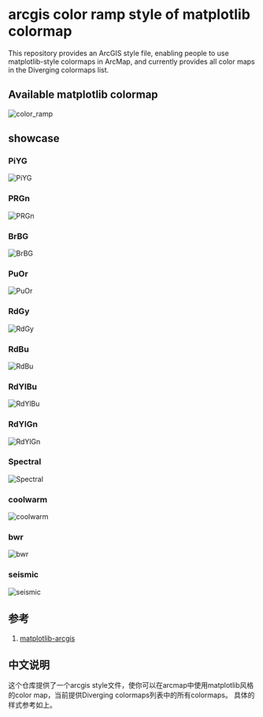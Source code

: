 # arcgis color ramp style of matplotlib colormap



This repository provides an ArcGIS style file, enabling people to use matplotlib-style colormaps in ArcMap, and currently provides all color maps in the Diverging colormaps list. 

## Available matplotlib colormap
![color_ramp](https://github.com/zhuang-hao-ming/arcgis-matplotlib-colormap-style/blob/master/images/color_ramp.png)
## showcase

### PiYG
![PiYG](https://github.com/zhuang-hao-ming/arcgis-matplotlib-colormap-style/blob/master/images/piyg.png)
### PRGn
![PRGn](https://github.com/zhuang-hao-ming/arcgis-matplotlib-colormap-style/blob/master/images/prgn.png)
### BrBG
![BrBG](https://github.com/zhuang-hao-ming/arcgis-matplotlib-colormap-style/blob/master/images/brbg.png)
### PuOr
![PuOr](https://github.com/zhuang-hao-ming/arcgis-matplotlib-colormap-style/blob/master/images/puor.png)
### RdGy
![RdGy](https://github.com/zhuang-hao-ming/arcgis-matplotlib-colormap-style/blob/master/images/rdgy.png)
### RdBu
![RdBu](https://github.com/zhuang-hao-ming/arcgis-matplotlib-colormap-style/blob/master/images/rdbu.png)
### RdYlBu
![RdYlBu](https://github.com/zhuang-hao-ming/arcgis-matplotlib-colormap-style/blob/master/images/rdyibu.png)
### RdYlGn
![RdYlGn](https://github.com/zhuang-hao-ming/arcgis-matplotlib-colormap-style/blob/master/images/rdyign.png)
### Spectral
![Spectral](https://github.com/zhuang-hao-ming/arcgis-matplotlib-colormap-style/blob/master/images/spectral.png)
### coolwarm
![coolwarm](https://github.com/zhuang-hao-ming/arcgis-matplotlib-colormap-style/blob/master/images/cool_warm.png)
### bwr
![bwr](https://github.com/zhuang-hao-ming/arcgis-matplotlib-colormap-style/blob/master/images/bwr.png)
### seismic
![seismic](https://github.com/zhuang-hao-ming/arcgis-matplotlib-colormap-style/blob/master/images/seismic.png)









## 参考

1. [matplotlib-arcgis](https://github.com/flott/matplotlib-arcgis)




## 中文说明


这个仓库提供了一个arcgis style文件，使你可以在arcmap中使用matplotlib风格的color map，当前提供Diverging colormaps列表中的所有colormaps。
具体的样式参考如上。


